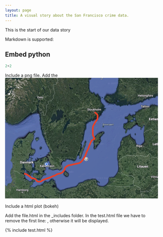 ```yaml
---
layout: page
title: A visual story about the San Francisco crime data.
---
```


This is the start of our data story


Markdown is supported:
## Embed python

```python
2+2
```


Include a png file.
Add the 
![image description](/images/screen1.png)


Include a html plot (bokeh)

Add the file.html in the _includes folder. In the test.html file we have to remove the first line: <!DOCTYPE html>, otherwise it will be displayed.

{% include test.html %}